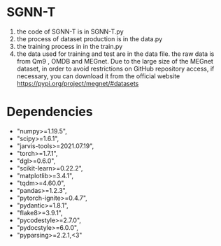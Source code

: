 # SGNN-T 

1.  the code of SGNN-T is in SGNN-T.py 
2.  the process of dataset production is in the data.py
3.  the training process in in the train.py 
4.  the data used for training and test are in the data file. the raw data is from Qm9 , OMDB and MEGnet. Due to the large size of the MEGnet dataset, in order to avoid restrictions on GitHub repository access, if necessary, you can download it from the official website https://pypi.org/project/megnet/#datasets

# Dependencies 

- "numpy\>=1.19.5\", 
- \"scipy\>=1.6.1\",
- "jarvis-tools\>=2021.07.19\",
- "torch\>=1.7.1\", 
- "dgl\>=0.6.0\",
- "scikit-learn\>=0.22.2\", 
- "matplotlib\>=3.4.1\",
-  \"tqdm\>=4.60.0\",
- "pandas\>=1.2.3\", 
- "pytorch-ignite\>=0.4.7\",
-  \"pydantic\>=1.8.1\",
- "flake8\>=3.9.1\", 
- "pycodestyle\>=2.7.0\",
-  \"pydocstyle\>=6.0.0\",
- "pyparsing\>=2.2.1,\<3\"
